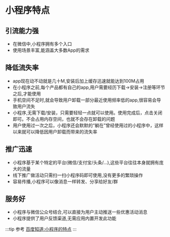 # 小程序特点
## 引流能力强
* 在微信中,小程序拥有多个入口
* 使用场景丰富,能涵盖大多数App的需求

## 降低流失率
* app现在动不动就是几十M,安装后加上缓存迅速就能达到100M占用
* 在小程序之前,每个产品都有自己的app,用户需要经历下载->安装->注册等环节之后,才能使用
* 手机空间不足时,就会导致用户卸载一部分最近使用频率低的app,很容易会导致用户流失
* 小程序,无需下载/安装，只需要轻轻一点就可以使用。使用完成后，点击关闭即可。不会占用内存空间，也就不会存在卸载的问题
* 用户使用过一次之后，小程序还会默默的“躺在”曾经使用过的小程序中，这样以来就可以降低因用户卸载而带来的流失率

## 推广迅速
* 小程序基于某个特定的平台(微信/支付宝/头条/...),这些平台往往本身就拥有庞大的流量
* 线下推广做活动只需扫一扫小程序码即可使用,没有更多的繁琐操作
* 容易传播,小程序可以像消息一样转发、分享给好友/群

## 服务好
* 小程序与微信公众号结合,可以直接为用户主动推送一些优惠活动消息
* 小程序提供了用户反馈渠道,无需应用内置开发此功能

:::tip 参考
[百度知道:小程序的特点](https://zhidao.baidu.com/question/461407080721331845.html)
:::